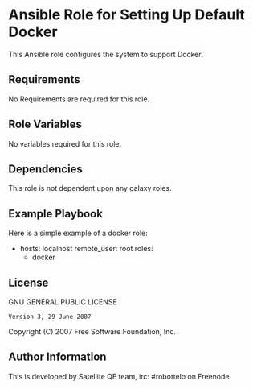 Ansible Role for Setting Up Default Docker
==========================================

This Ansible role configures the system to support Docker.

Requirements
------------

No Requirements are required for this role.

Role Variables
--------------

No variables required for this role.

Dependencies
------------

This role is not dependent upon any galaxy roles.

Example Playbook
----------------

Here is a simple example of a docker role:

- hosts: localhost
  remote_user: root
  roles:
    - docker

License
-------

 GNU GENERAL PUBLIC LICENSE

    Version 3, 29 June 2007

 Copyright (C) 2007 Free Software Foundation, Inc.


Author Information
------------------

This is developed by Satellite QE team, irc: #robottelo on Freenode
